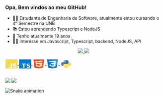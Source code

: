### Opa, Bem vindos ao meu GitHub!

- 👨‍🎓 Estudante de Engenharia de Software, atualmente estou cursando o 4° Semestre na UNB
- 📚 Estou aprendendo Typescript e NodeJS
- 🤔 Tenho atualmente 19 anos
- 👨‍💻 Interesse em Javascript, Typescript, backend, NodeJS, API 

<div align="center">
  <a href="https://github.com/lelamo2002">
  <img height="150em" src="https://github-readme-stats.vercel.app/api?username=lelamo2002&show_icons=true&layout=compact&theme=midnight-purple&include_all_commits=true&count_private=true"/>
  <img height="150em"src="https://github-readme-stats.vercel.app/api/top-langs/?username=lelamo2002&layout=compact&langs_count=7&theme=midnight-purple"/>
</div>
<div style="display: inline_block"><br>
  <img align="center" alt="Js" height="30" width="40" src="https://raw.githubusercontent.com/devicons/devicon/master/icons/javascript/javascript-plain.svg">
  <img align="center" alt="Ts" height="30" width="40" src="https://raw.githubusercontent.com/devicons/devicon/master/icons/typescript/typescript-plain.svg">
  <img align="center" alt="HTML" height="30" width="40" src="https://raw.githubusercontent.com/devicons/devicon/master/icons/html5/html5-original.svg">
  <img align="center" alt="CSS" height="30" width="40" src="https://raw.githubusercontent.com/devicons/devicon/master/icons/css3/css3-original.svg">
  <img align="center" alt="Python" height="30" width="40" src="https://raw.githubusercontent.com/devicons/devicon/master/icons/python/python-original.svg">
  <!-- <img align="right" alt="pic" height="150" style="border-radius:50px;" src=""> -->
</div>
  
  ##
 
<div> 
  <a href = "mailto:leoforbusiness2002@gmail.com"><img src="https://img.shields.io/badge/-Gmail-%23333?style=for-the-badge&logo=gmail&logoColor=white" target="_blank"></a>
  <a href="https://www.linkedin.com/in/leonardo-lago-moreno-307bab195/" target="_blank"><img src="https://img.shields.io/badge/-LinkedIn-%230077B5?style=for-the-badge&logo=linkedin&logoColor=white" target="_blank"></a> 
 
  ![Snake animation](https://github.com/lelamo2002/lelamo2002/blob/output/github-contribution-grid-snake.svg)
 
</div>
